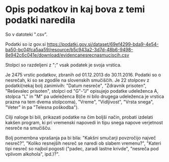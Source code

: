 # Opis podatkov in kaj bova z temi podatki naredila

So v datoteki ".csv".

Podatki so iz gov.si
https://podatki.gov.si/dataset/69ef4299-bda9-4e54-ba50-bc04fca5aa59/resource/b5c943a2-3d7d-48b6-9498-8e942c6c041e/download/evidencanesrecnasmuciscih.csv

Stolpci so razdeljeni z ";" vsak podatek je svoja vrstica.

Je 2475 vrstic podatkov, zbranih od 01.12.2013 do 30.11.2016. Podatki so o nesrečah, ki so se zgodile na slovenskih smučiščih. Je 22 stolpcev z podatki(nekaj bolj zanimivih: "Datum nesreče", "Zdravnik prisoten", "Reševalec prisoten", stolpci od "G"-"J" opisujejo podatke udeleženca A, stolpca "L" in "M" pa udeleženca B(če ni bilo drugega udeleženca je vrstica prazna na tem dvema stolpcoma), "Vreme", "Vidljivost", "Vrsta snega", "Veter" in pa "Telesna poškodba").

Cilji naloge bi bili, prikazati podatke na čim boljši način, probati izdelati kakšen program, ki pri vremenski napovedi in tipu snega napove verjetnost nesreče na smučišču.

Bolj pomembna vprašanja pa bi bila: "Kakšni smučarji povzročijo največ nesreč?", "Koliko resnejših nesreč se naredi ob slabem vremenu?", "Kateri tipi nesreč so najbol pogosti ("padec, zaradi lastne krivde", "nesreča pod vplivom alkohola", ipd.)?".
